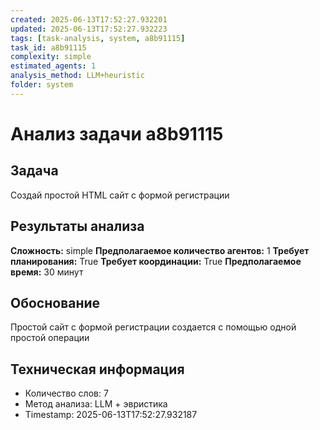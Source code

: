 ```yaml
---
created: 2025-06-13T17:52:27.932201
updated: 2025-06-13T17:52:27.932223
tags: [task-analysis, system, a8b91115]
task_id: a8b91115
complexity: simple
estimated_agents: 1
analysis_method: LLM+heuristic
folder: system
---
```


# Анализ задачи a8b91115

## Задача
Создай простой HTML сайт с формой регистрации

## Результаты анализа

**Сложность:** simple
**Предполагаемое количество агентов:** 1
**Требует планирования:** True
**Требует координации:** True
**Предполагаемое время:** 30 минут

## Обоснование
Простой сайт с формой регистрации создается с помощью одной простой операции

## Техническая информация
- Количество слов: 7
- Метод анализа: LLM + эвристика
- Timestamp: 2025-06-13T17:52:27.932187
